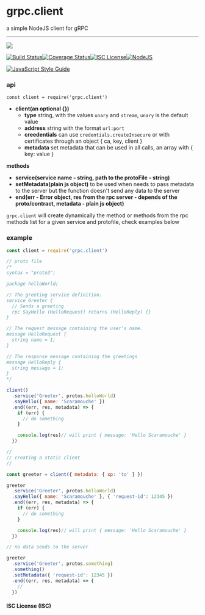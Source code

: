# grpc.client

a simple NodeJS client for gRPC


----
<a href="https://nodei.co/npm/grpc.client/"><img src="https://nodei.co/npm/grpc.client.png?downloads=true"></a>

[![Build Status](https://travis-ci.org/joaquimserafim/grpc.client.svg?branch=master)](https://travis-ci.org/joaquimserafim/grpc.client)[![Coverage Status](https://coveralls.io/repos/github/joaquimserafim/grpc.client/badge.svg)](https://coveralls.io/github/joaquimserafim/grpc.client)[![ISC License](https://img.shields.io/badge/license-ISC-blue.svg?style=flat-square)](https://github.com/joaquimserafim/grpc.client/blob/master/LICENSE)[![NodeJS](https://img.shields.io/badge/node-6.x.x-brightgreen.svg?style=flat-square)](https://github.com/joaquimserafim/grpc.client/blob/master/package.json#L46)

[![JavaScript Style Guide](https://cdn.rawgit.com/feross/standard/master/badge.svg)](https://github.com/feross/standard)


### api
`const client = require('grpc.client')`

* **client(an optional {})**
  - **type** string, with the values `unary` and `stream`, `unary` is the default value
  - **address** string with the format `url:port`
  - **creedentials** can use `credentials.createInsecure` or with certificates through an object { ca, key, client }
  - **metadata** set metadata that can be used in all calls, an array with { key: value }

**methods**
  * **service(service name - string, path to the protoFile - string)**
  * **setMetadata(plain js object)** to be used when needs to pass metadata to the server but the function doesn't send any data to the server
  * **end(err - Error object, res from the rpc server - depends of the proto/contract, metadata - plain js object)**

`grpc.client` will create dynamically the method or methods from the rpc methods list for a given service and protofile, check examples below

### example


```js
const client = require('grpc.client')

// proto file
/*
syntax = "proto3";

package helloWorld;

// The greeting service definition.
service Greeter {
  // Sends a greeting
  rpc SayHello (HelloRequest) returns (HelloReply) {}
}

// The request message containing the user's name.
message HelloRequest {
  string name = 1;
}

// The response message containing the greetings
message HelloReply {
  string message = 1;
}
*/

client()
  .service('Greeter', protos.helloWorld)
  .sayHello({ name: 'Scaramouche' })
  .end((err, res, metadata) => {
    if (err) {
      // do something
    }

    console.log(res)// will print { message: 'Hello Scaramouche' }
  })

//
// creating a static client
//

const greeter = client({ metadata: { xp: 'to' } })

greeter
  .service('Greeter', protos.helloWorld)
  .sayHello({ name: 'Scaramouche' }, { 'request-id': 12345 })
  .end((err, res, metadata) => {
    if (err) {
      // do something
    }

    console.log(res)// will print { message: 'Hello Scaramouche' }
  })

// no data sends to the server

greeter
  .service('Greeter', protos.something)
  .something()
  .setMetadata({ 'request-id': 12345 })
  .end((err, res, metadata) => {
    //
  })

```


#### ISC License (ISC)
